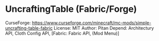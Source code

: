 # UncraftingTable (Fabric/Forge)

CurseForge: https://www.curseforge.com/minecraft/mc-mods/simple-uncrafting-table-fabric
License: MIT
Author: Pitan
Depend: Architectury API, Cloth Config API, [Fabric: Fabric API, (Mod Menu)]
